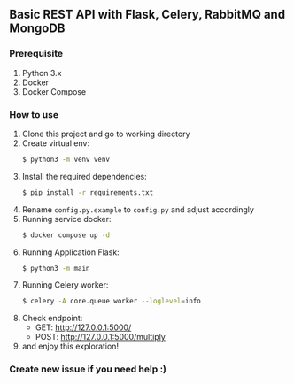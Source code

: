 ## Basic REST API with Flask, Celery, RabbitMQ and MongoDB

### Prerequisite

1. Python 3.x
2. Docker
3. Docker Compose

### How to use

1. Clone this project and go to working directory
2. Create virtual env:
   ```bash
   $ python3 -m venv venv
   ```
3. Install the required dependencies:
   ```bash
   $ pip install -r requirements.txt
   ```
4. Rename `config.py.example` to `config.py` and adjust accordingly
5. Running service docker:
    ```bash
    $ docker compose up -d
    ```
6. Running Application Flask:
    ```bash
    $ python3 -m main
    ```
7. Running Celery worker:
    ```bash
    $ celery -A core.queue worker --loglevel=info
    ```
8. Check endpoint:
    - GET: http://127.0.0.1:5000/
    - POST: http://127.0.0.1:5000/multiply
9. and enjoy this exploration!

### Create new issue if you need help :)